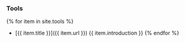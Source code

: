 ---
---
### Tools

{% for item in site.tools %}
  - [{{ item.title }}]({{ item.url }})
  	{{ item.introduction }}
{% endfor %}